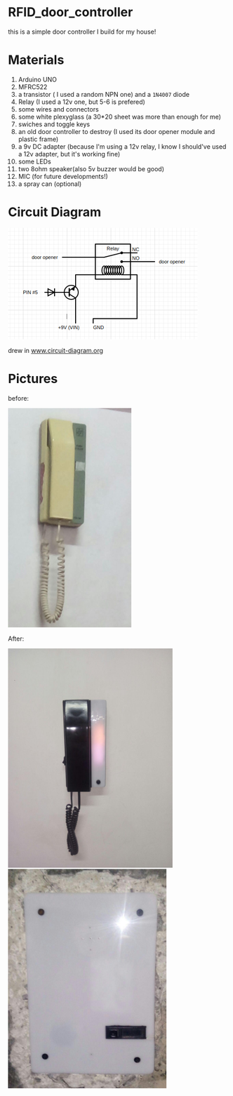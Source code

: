 # RFID_door_controller

this is a simple door controller I build for my house!

# Materials
1. Arduino UNO
2. MFRC522 
3. a transistor ( I used a random NPN one) and a `1N4007` diode 
4. Relay (I used a 12v one, but 5-6 is prefered)
5. some wires and connectors
6. some white plexyglass (a 30*20 sheet was more than enough for me)
7. swiches and toggle keys 
8. an old door controller to destroy (I used its door opener module and plastic frame)
9. a 9v DC adapter (because I'm using a 12v relay, I know I should've used a 12v adapter, but it's working fine)
10. some LEDs
11. two 8ohm speaker(also 5v buzzer would be good)
12. MIC (for future developments!)
13. a spray can (optional)

# Circuit Diagram 

![Relay circuit diagram](Images/Screenshot_20200313_195059.png)

drew in www.circuit-diagram.org



# Pictures
before:

<img src="Images/photo_2020-03-13_19-20-28.jpg" height="500">

After:

<img src="Images/photo_2020-03-13_19-20-15.jpg" height="500"> <img src="Images/photo_2020-03-13_19-20-55.jpg" height="500">
